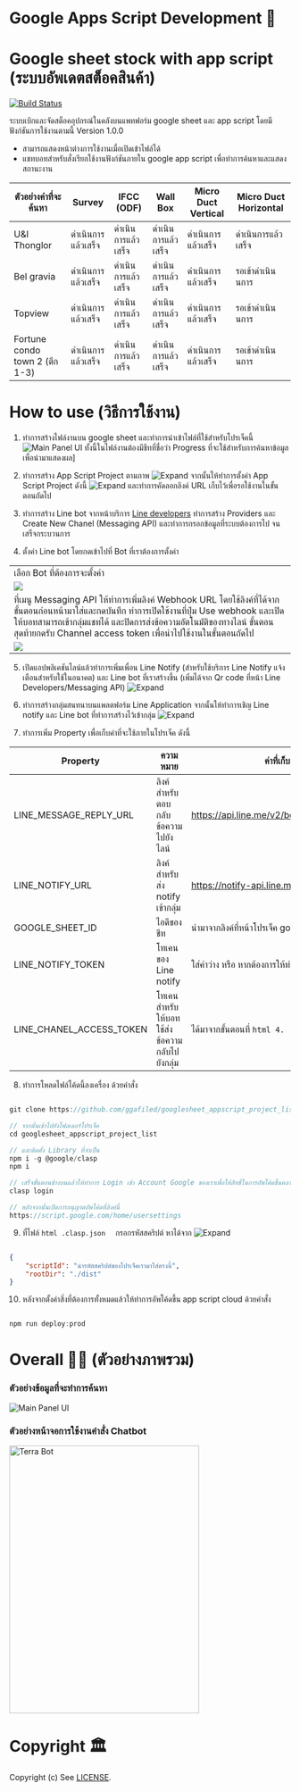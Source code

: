 # Google Apps Script Development 💯

# Google sheet stock with app script (ระบบอัพเดตสต็อคสินค้า)

[![Build Status](https://travis-ci.org/joemccann/dillinger.svg?branch=master)](https://travis-ci.org/joemccann/dillinger)

ระบบเบิกและจัดสต็อคอุปกรณ์ในคลังบนแพทฟอร์ม google sheet และ app script โดยมีฟังก์ชันการใช้งานตามนี้ Version 1.0.0

  - สามารถแสดงหน้าต่างการใช้งานเมื่อเปิดเข้าไฟล์ได้
  - แชทบอทสำหรับสั่งเรียกใช้งานฟังก์ชันภายใน google app script เพื่อทำการค้นหาและแสดงสถานะงาน

ตัวอย่างคำที่จะค้นหา | Survey	| IFCC (ODF) |	Wall Box	| Micro Duct Vertical	| Micro Duct Horizontal
------------ | ------------- | ------------- | ------------- | ------------- | -------------
U&I Thonglor | ดำเนินการแล้วเสร็จ | ดำเนินการแล้วเสร็จ |  ดำเนินการแล้วเสร็จ |  ดำเนินการแล้วเสร็จ |  ดำเนินการแล้วเสร็จ 
Bel gravia | ดำเนินการแล้วเสร็จ |  ดำเนินการแล้วเสร็จ |  ดำเนินการแล้วเสร็จ |  ดำเนินการแล้วเสร็จ |  รอเข้าดำเนินนการ 
Topview | ดำเนินการแล้วเสร็จ |  ดำเนินการแล้วเสร็จ |  ดำเนินการแล้วเสร็จ |  ดำเนินการแล้วเสร็จ |  รอเข้าดำเนินนการ 
Fortune condo town 2 (ตึก 1-3) | ดำเนินการแล้วเสร็จ |  ดำเนินการแล้วเสร็จ |  ดำเนินการแล้วเสร็จ |  ดำเนินการแล้วเสร็จ | รอเข้าดำเนินนการ 

# How to use (วิธีการใช้งาน)
1. ทำการสร้างไฟล์งานบน google sheet และทำการนำเข้าไฟล์ที่ใช้สำหรับโปรเจ็คนี้
![Main Panel UI](https://github.com/ggafiled/googlesheet_appscript_project_list/blob/master/img/googlesheet_appscript_project_list_01.PNG)
ทั้งนี้ในไฟล์งานต้องมีชีทที่ชื่อว่า Progress ที่จะใช้สำหรับการค้นหาข้อมูลเพื่อนำมาแสดงผล]

2. ทำการสร้าง App Script Project ตามภาพ
![Expand](https://github.com/ggafiled/googlesheet_appscript_project_list/blob/master/img/expand-03.jpg)
จากนั้นให้ทำการตั้งค่า App Script Project ดังนี้
![Expand](https://github.com/ggafiled/googlesheet_appscript_project_list/blob/master/img/expand-04.jpg) 
และทำการคัดลอกลิงค์ URL เก็บไว้เพื่อรอใช้งานในขั้นตอนถัดไป

3. ทำการสร้าง Line bot จากหน้าบริการ [Line developers](https://developers.line.biz/en/) ทำการสร้าง Providers และ Create New Chanel (Messaging API) และทำการกรอกข้อมูลที่ระบบต้องการไป จนเสร็จกระบวนการ

4. ตั้งค่า Line bot โดยกดเข้าไปที่ Bot ที่เราต้องการตั้งค่า
<table>
  <tr>
    <td>เลือก Bot ที่ต้องการจะตั้งค่า</td>
  </tr>
  <tr>
    <td><img src="https://github.com/ggafiled/googlesheet_appscript_project_list/blob/master/img/expand-01.jpg"></td>
  </tr>
  <tr>
    <td>ที่เมนู Messaging API ให้ทำการเพิ่มลิงค์ Webhook URL โดยใช้ลิงค์ที่ได้จากขั้นตอนก่อนหน้ามาใส่และกดบันทึก ทำการเปิดใช้งานที่ปุ่ม Use webhook และเปิดให้บอทสามารถเข้ากลุ่มแชทได้ และปิดการส่งข้อความอัตโนมัติของทางไลน์ ขั้นตอนสุดท้ายกดรับ Channel access token เพื่อนำไปใช้งานในขั้นตอนถัดไป</td>
  </tr>
  <tr>
    <td><img src="https://github.com/ggafiled/googlesheet_appscript_project_list/blob/master/img/expand-02.jpg"></td>
  </tr>
 </table>

5. เปิดแอปพลิเคชันไลน์แล้วทำการเพิ่มเพื่อน Line Notify (สำหรับใช้บริการ Line Notify แจ้งเตือนสำหรับใช้ในอนาคต) และ Line bot ที่เราสร้างขึ้น (เพิ่มได้จาก Qr code ที่หน้า Line Developers/Messaging API)
![Expand](https://github.com/ggafiled/googlesheet_appscript_project_list/blob/master/img/expand-05.JPG)

6. ทำการสร้างกลุ่มสนทนาบนแพลตฟอร์ม Line Application จากนั้นให้ทำการเชิญ Line notify และ Line bot ที่ทำการสร้างไว้เข้ากลุ่ม 
![Expand](https://github.com/ggafiled/googlesheet_appscript_project_list/blob/master/img/expand-06.jpg)

7. ทำการเพิ่ม Property เพื่อเก็บค่าที่จะใช้ภายในโปรเจ็ค ดังนี้

Property | ความหมาย | ค่าที่เก็บ	
-------- | -------- | --------
LINE_MESSAGE_REPLY_URL | ลิงค์สำหรับตอบกลับข้อความไปยังไลน์ | https://api.line.me/v2/bot/message/reply
LINE_NOTIFY_URL | ลิงค์สำหรับส่ง notify เข้ากลุ่ม | https://notify-api.line.me/api/notify
GOOGLE_SHEET_ID | ไอดีของชีท | นำมาจากลิงค์ที่หน้าโปรเจ็ค google sheet <img src="https://github.com/ggafiled/googlesheet_appscript_project_list/blob/master/img/expand-08.jpg">
LINE_NOTIFY_TOKEN | โทเคนของ Line notify | ใส่ค่าว่าง หรือ หากต้องการให้ทำการสร้างได้จาก [ลิงค์นี้](https://notify-bot.line.me/th/)
LINE_CHANEL_ACCESS_TOKEN | โทเคนสำหรับให้บอทใช้ส่งข้อความกลับไปยังกลุ่ม | ได้มาจากขั้นตอนที่  ```html 4. ```

8. ทำการโหลดไฟล์โค้ดนี้ลงเครื่อง ด้วยคำสั่ง 
```javascript

git clone https://github.com/ggafiled/googlesheet_appscript_project_list.git

// จากนั้นเข้าไปยังโฟลเดอร์โปรเจ็ค
cd googlesheet_appscript_project_list

// และติดตั้ง Library ที่จำเป็น
npm i -g @google/clasp 
npm i

// เสร็จขั้นตอนข้างบนแล้วให้ทำการ Login เข้า Account Google ของเราเพื่อให้สิทธิ์ในการอัพโค้ดขึ้นคลาว์
clasp login

// หลังจากนั้นเปิดการอนุญาตอัพโค้ดที่ลิงค์นี้
https://script.google.com/home/usersettings

```

9. ที่ไฟล์ ```html .clasp.json  ``` กรอกรหัสสคริปต์
หาได้จาก ![Expand](https://github.com/ggafiled/googlesheet_appscript_project_list/blob/master/img/expand-09.jpg)
```json

{
    "scriptId": "นำรหัสสคริปต์ของโปรเจ็คเรามาใส่ตรงนี้",
    "rootDir": "./dist"
}

```

10. หลังจากตั้งค่าสิ่งที่ต้องการทั้งหมดแล้วให้ทำการอัพโค้ดขึ้น app script cloud ด้วยคำสั่ง
```javascript

npm run deploy:prod

```

# Overall 🍚🍣 (ตัวอย่างภาพรวม)
### ตัวอย่างข้อมูลที่จะทำการค้นหา
![Main Panel UI](https://github.com/ggafiled/googlesheet_appscript_project_list/blob/master/img/googlesheet_appscript_project_list_02.PNG)
### ตัวอย่างหน้าจอการใช้งานคำสั่ง Chatbot 
<img src="https://github.com/ggafiled/googlesheet_appscript_project_list/blob/master/img/terra-project-bot01.jpg" alt="Terra Bot" width="340" height="480">

# Copyright 🏛
Copyright (c) See [LICENSE](https://github.com/ggafiled/googlesheet_appscript_project_list/blob/master/LICENSE).
